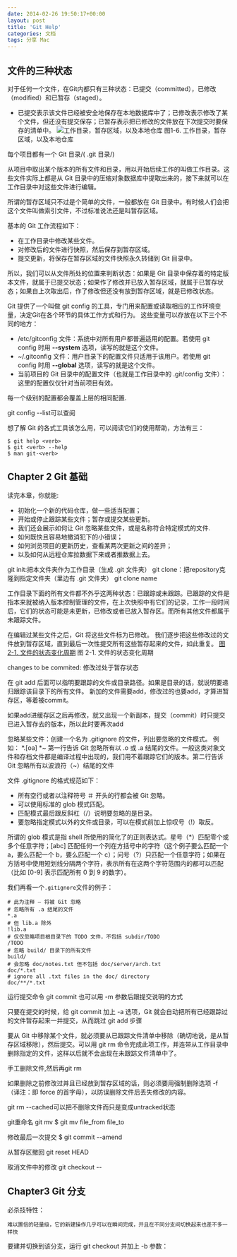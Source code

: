 ```yaml
---
date: 2014-02-26 19:50:17+00:00
layout: post
title: 'Git Help'
categories: 文档
tags: 分享 Mac
---
```



## 文件的三种状态

 对于任何一个文件，在Git内都只有三种状态：已提交（committed），已修改（modified）和已暂存（staged）。
- 已提交表示该文件已经被安全地保存在本地数据库中了；已修改表示修改了某个文件，但还没有提交保存；已暂存表示把已修改的文件放在下次提交时要保存的清单中。
![工作目录，暂存区域，以及本地仓库](http://git-scm.com/figures/18333fig0106-tn.png)
图1-6. 工作目录，暂存区域，以及本地仓库

每个项目都有一个 Git 目录/( .git 目录/)

从项目中取出某个版本的所有文件和目录，用以开始后续工作的叫做工作目录。这些文件实际上都是从 Git 目录中的压缩对象数据库中提取出来的，接下来就可以在工作目录中对这些文件进行编辑。

所谓的暂存区域只不过是个简单的文件，一般都放在 Git 目录中。有时候人们会把这个文件叫做索引文件，不过标准说法还是叫暂存区域。

基本的 Git 工作流程如下：

- 在工作目录中修改某些文件。
- 对修改后的文件进行快照，然后保存到暂存区域。
- 提交更新，将保存在暂存区域的文件快照永久转储到 Git 目录中。

所以，我们可以从文件所处的位置来判断状态：如果是 Git 目录中保存着的特定版本文件，就属于已提交状态；如果作了修改并已放入暂存区域，就属于已暂存状态；如果自上次取出后，作了修改但还没有放到暂存区域，就是已修改状态。

Git 提供了一个叫做 git config 的工具，专门用来配置或读取相应的工作环境变量，决定Git在各个环节的具体工作方式和行为。
这些变量可以存放在以下三个不同的地方：
- /etc/gitconfig 文件：系统中对所有用户都普遍适用的配置。若使用 git config 时用 **--system** 选项，读写的就是这个文件。
- ~/.gitconfig 文件：用户目录下的配置文件只适用于该用户。若使用 git config 时用 **--global** 选项，读写的就是这个文件。
- 当前项目的 Git 目录中的配置文件（也就是工作目录中的 .git/config 文件）：这里的配置仅仅针对当前项目有效。

每一个级别的配置都会覆盖上层的相同配置.

git config --list可以查阅


想了解 Git 的各式工具该怎么用，可以阅读它们的使用帮助，方法有三：

	$ git help <verb>
	$ git <verb> --help
	$ man git-<verb>

## Chapter 2 Git 基础

读完本章，你就能:

- 初始化一个新的代码仓库，做一些适当配置；
- 开始或停止跟踪某些文件；暂存或提交某些更新。
- 我们还会展示如何让 Git 忽略某些文件，或是名称符合特定模式的文件.
- 如何既快且容易地撤消犯下的小错误；
- 如何浏览项目的更新历史，查看某两次更新之间的差异；
- 以及如何从远程仓库拉数据下来或者推数据上去。

git init:把本文件夹作为工作目录（生成 .git 文件夹）
git clone：把repository克隆到指定文件夹（里边有 .git 文件夹）
git clone <url> name


工作目录下面的所有文件都不外乎这两种状态：已跟踪或未跟踪。已跟踪的文件是指本来就被纳入版本控制管理的文件，在上次快照中有它们的记录，工作一段时间后，它们的状态可能是未更新，已修改或者已放入暂存区。而所有其他文件都属于未跟踪文件。

在编辑过某些文件之后，Git 将这些文件标为已修改。
我们逐步把这些修改过的文件放到暂存区域，直到最后一次性提交所有这些暂存起来的文件，如此重复。
[图 2-1. 文件的状态变化周期](http://git-scm.com/figures/18333fig0201-tn.png)
图 2-1. 文件的状态变化周期

changes to be commited: 修改过处于暂存状态

在 git add 后面可以指明要跟踪的文件或目录路径。如果是目录的话，就说明要递归跟踪该目录下的所有文件。
新加的文件需要add，修改过的也要add，才算进暂存区，等着被commit。

如果add进缓存区之后再修改，就又出现一个新副本，提交（commit）时只提交已进入暂存去的版本，所以此时要再次add

忽略某些文件：创建一个名为 .gitignore 的文件，列出要忽略的文件模式。
例如：
	*.[oa]
	*~
第一行告诉 Git 忽略所有以 .o 或 .a 结尾的文件。一般这类对象文件和存档文件都是编译过程中出现的，我们用不着跟踪它们的版本。第二行告诉 Git 忽略所有以波浪符（~）结尾的文件

文件 .gitignore 的格式规范如下：

- 所有空行或者以注释符号 ＃ 开头的行都会被 Git 忽略。
- 可以使用标准的 glob 模式匹配。
- 匹配模式最后跟反斜杠（/）说明要忽略的是目录。
- 要忽略指定模式以外的文件或目录，可以在模式前加上惊叹号（!）取反。

所谓的 glob 模式是指 shell 所使用的简化了的正则表达式。星号（*）匹配零个或多个任意字符；[abc] 匹配任何一个列在方括号中的字符（这个例子要么匹配一个 a，要么匹配一个 b，要么匹配一个 c）；问号（?）只匹配一个任意字符；如果在方括号中使用短划线分隔两个字符，表示所有在这两个字符范围内的都可以匹配（比如 [0-9] 表示匹配所有 0 到 9 的数字）。

我们再看一个`.gitignore`文件的例子：

	# 此为注释 – 将被 Git 忽略
	# 忽略所有 .a 结尾的文件
	*.a
	# 但 lib.a 除外
	!lib.a
	# 仅仅忽略项目根目录下的 TODO 文件，不包括 subdir/TODO
	/TODO
	# 忽略 build/ 目录下的所有文件
	build/
	# 会忽略 doc/notes.txt 但不包括 doc/server/arch.txt
	doc/*.txt
	# ignore all .txt files in the doc/ directory
	doc/**/*.txt

运行提交命令 git commit
也可以用 -m 参数后跟提交说明的方式

只要在提交的时候，给 git commit 加上 -a 选项，Git 就会自动把所有已经跟踪过的文件暂存起来一并提交，从而跳过 git add 步骤

要从 Git 中移除某个文件，就必须要从已跟踪文件清单中移除（确切地说，是从暂存区域移除），然后提交。可以用 git rm 命令完成此项工作，并连带从工作目录中删除指定的文件，这样以后就不会出现在未跟踪文件清单中了。

手工删除文件,然后再git rm

如果删除之前修改过并且已经放到暂存区域的话，则必须要用强制删除选项 -f（译注：即 force 的首字母），以防误删除文件后丢失修改的内容。


git rm --cached可以把不删除文件而只是变成untracked状态

git重命名 git mv
	$ git mv file_from file_to

修改最后一次提交
$ git commit --amend

从暂存区撤回
	git reset HEAD 

取消文件中的修改
	git checkout --


## Chapter3 Git 分支

必杀技特性：

	难以置信的轻量级，它的新建操作几乎可以在瞬间完成，并且在不同分支间切换起来也差不多一样快

要建并切换到该分支，运行 git checkout 并加上 -b 参数：





